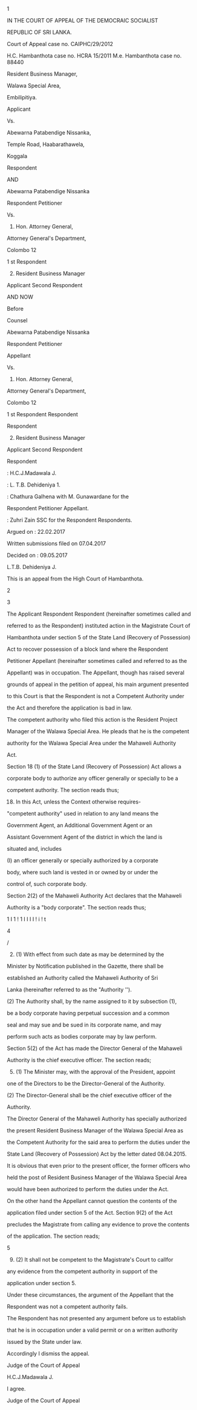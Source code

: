 1

IN THE COURT OF APPEAL OF THE DEMOCRAIC SOCIALIST

REPUBLIC OF SRI LANKA.

Court of Appeal case no. CAIPHC/29/2012

H.C. Hambanthota case no. HCRA 15/2011 M.e. Hambanthota case no. 88440

Resident Business Manager,

Walawa Special Area,

Embilipitiya.

Applicant

Vs.

Abewarna Patabendige Nissanka,

Temple Road, Haabarathawela,

Koggala

Respondent

AND

Abewarna Patabendige Nissanka

Respondent Petitioner

Vs.

1. Hon. Attorney General,

Attorney General's Department,

Colombo 12

1 st Respondent

2. Resident Business Manager

Applicant Second Respondent

AND NOW

Before

Counsel

Abewarna Patabendige Nissanka

Respondent Petitioner

Appellant

Vs.

1. Hon. Attorney General,

Attorney General's Department,

Colombo 12

1 st Respondent Respondent

Respondent

2. Resident Business Manager

Applicant Second Respondent

Respondent

: H.C.J.Madawala J.

: L. T.B. Dehideniya 1.

: Chathura Galhena with M. Gunawardane for the

Respondent Petitioner Appellant.

: Zuhri Zain SSC for the Respondent Respondents.

Argued on : 22.02.2017

Written submissions filed on 07.04.2017

Decided on : 09.05.2017

L.T.B. Dehideniya J.

This is an appeal from the High Court of Hambanthota.

2

3

The Applicant Respondent Respondent (hereinafter sometimes called and

referred to as the Respondent) instituted action in the Magistrate Court of

Hambanthota under section 5 of the State Land (Recovery of Possession)

Act to recover possession of a block land where the Respondent

Petitioner Appellant (hereinafter sometimes called and referred to as the

Appellant) was in occupation. The Appellant, though has raised several

grounds of appeal in the petition of appeal, his main argument presented

to this Court is that the Respondent is not a Competent Authority under

the Act and therefore the application is bad in law.

The competent authority who filed this action is the Resident Project

Manager of the Walawa Special Area. He pleads that he is the competent

authority for the Walawa Special Area under the Mahaweli Authority

Act.

Section 18 (1) of the State Land (Recovery of Possession) Act allows a

corporate body to authorize any officer generally or specially to be a

competent authority. The section reads thus;

18. In this Act, unless the Context otherwise requires-

"competent authority" used in relation to any land means the

Government Agent, an Additional Government Agent or an

Assistant Government Agent of the district in which the land is

situated and, includes

(I) an officer generally or specially authorized by a corporate

body, where such land is vested in or owned by or under the

control of, such corporate body.

Section 2(2) of the Mahaweli Authority Act declares that the Mahaweli

Authority is a "body corporate". The section reads thus;

1 I 1 ! 1 I I I I ! i ! t

4

/

2. (1) With effect from such date as may be determined by the

Minister by Notification published in the Gazette, there shall be

established an Authority called the Mahaweli Authority of Sri

Lanka (hereinafter referred to as the "Authority '').

(2) The Authority shall, by the name assigned to it by subsection (1),

be a body corporate having perpetual succession and a common

seal and may sue and be sued in its corporate name, and may

perform such acts as bodies corporate may by law perform.

Section 5(2) of the Act has made the Director General of the Mahaweli

Authority is the chief executive officer. The section reads;

5. (1) The Minister may, with the approval of the President, appoint

one of the Directors to be the Director-General of the Authority.

(2) The Director-General shall be the chief executive officer of the

Authority.

The Director General of the Mahaweli Authority has specially authorized

the present Resident Business Manager of the Walawa Special Area as

the Competent Authority for the said area to perform the duties under the

State Land (Recovery of Possession) Act by the letter dated 08.04.2015.

It is obvious that even prior to the present officer, the former officers who

held the post of Resident Business Manager of the Walawa Special Area

would have been authorized to perform the duties under the Act.

On the other hand the Appellant cannot question the contents of the

application filed under section 5 of the Act. Section 9(2) of the Act

precludes the Magistrate from calling any evidence to prove the contents

of the application. The section reads;

5

9. (2) It shall not be competent to the Magistrate's Court to callfor

any evidence from the competent authority in support of the

application under section 5.

Under these circumstances, the argument of the Appellant that the

Respondent was not a competent authority fails.

The Respondent has not presented any argument before us to establish

that he is in occupation under a valid permit or on a written authority

issued by the State under law.

Accordingly I dismiss the appeal.

Judge of the Court of Appeal

H.C.J.Madawala J.

I agree.

Judge of the Court of Appeal